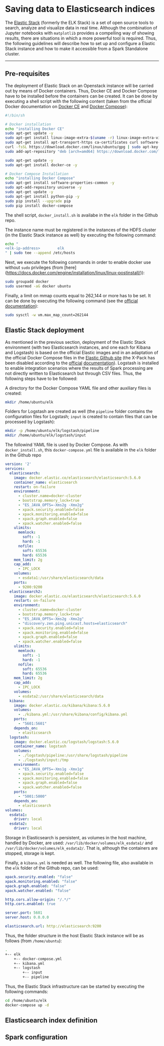 # Saving data to Elasticsearch indices
The [Elastic Stack](https://www.elastic.co/products) (formerly the ELK Stack) is a set of open source tools to search, analyze and visualize data in real time. Although the combination of Jupyter notebooks with `matplotlib` provides a compelling way of showing results, there are situations in which a more powerful tool is required. Thus, the following guidelines will describe how to set up and configure a Elastic Stack instance and how to make it accessible from a Spark Standalone cluster.

----
## Pre-requisites
The deployment of Elastic Stack on an Openstack instance will be carried out by means of Docker containers. Thus, Docker CE and Docker Compose have to be installed before the containers can be created. It can be done by executing a shell script with the following content (taken from the official Docker documentation on [Docker CE](https://docs.docker.com/engine/installation/linux/ubuntu/) and [Docker Compose](https://docs.docker.com/compose/install/)):

```bash
#!/bin/sh

# Docker installation
echo "installing Docker CE"
sudo apt-get update -y
sudo apt-get install linux-image-extra-$(uname -r) linux-image-extra-virtual -y
sudo apt-get install apt-transport-https ca-certificates curl software-properties-common -y
curl -fsSL https://download.docker.com/linux/ubuntu/gpg | sudo apt-key add -
sudo add-apt-repository "deb [arch=amd64] https://download.docker.com/linux/ubuntu $(lsb_release -cs) stable"

sudo apt-get update -y
sudo apt-get install docker-ce -y

# Docker Compose Installation
echo "installing Docker Compose"
sudo apt-get install software-properties-common -y
sudo apt-add-repository universe -y
sudo apt-get update -y
sudo apt-get install python-pip -y
sudo pip install --upgrade pip
sudo pip install docker-compose
```

The shell script, `docker_install.sh` is availabe in the `elk` folder in the Github repo. 

The instance name must be registered in the instances of the HDFS cluster (in the Elastic Stack instance as well) by executing the following command:

```bash
echo "
<elk-ip-address>		elk
" | sudo tee --append /etc/hosts
```

Next, we execute the following commands in order to enable docker use without `sudo` privileges (from [here] (https://docs.docker.com/engine/installation/linux/linux-postinstall/)):
```bash
sudo groupadd docker
sudo usermod -aG docker ubuntu
```

Finally, a limit on mmap counts equal to 262,144 or more has to be set. It can be done by executing the following command (see the [official documentation](https://www.elastic.co/guide/en/elasticsearch/reference/current/vm-max-map-count.html)):

```bash
sudo sysctl -w vm.max_map_count=262144
```

## Elastic Stack deployment
As mentioned in the previous section, deployment of the Elastic Stack environment (with two Elasticsearch instances, and one each for Kibana and Logstash) is based on the official Elastic images and in an adaptation of the official Docker Compose files in the [Elastic Github site](https://github.com/elastic/)  (the X-Pack has been disabled according to the [official](https://www.elastic.co/guide/en/x-pack/current/xpack-settings.html) [documentation](https://www.elastic.co/guide/en/x-pack/current/installing-xpack.html#xpack-enabling)). Logstash is installed to enable integration scenarios where the results of Spark processing are not directly written to Elasticsearch but through CSV files. Thus, the following steps have to be followed:

A directory for the Docker Compose YAML file and other auxiliary files is created:

```bash
mkdir /home/ubuntu/elk
```

Folders for Logstash are created as well (the `pipeline` folder contains the configuration files for Logstash; `input` is created to contain files that can be processed by Logstash):

```bash
mkdir -p /home/ubuntu/elk/logstash/pipeline
mkdir /home/ubuntu/elk/logstash/input
```

The followind YAML file is used by Docker Compose. As with `docker_install.sh`, this `docker-compose.yml` file is available in the `elk` folder in the Github repo
```yaml
version: '2'
services:
  elasticsearch:
    image: docker.elastic.co/elasticsearch/elasticsearch:5.6.0
    container_name: elasticsearch
    restart: on-failure
    environment:
      - cluster.name=docker-cluster
      - bootstrap.memory_lock=true
      - "ES_JAVA_OPTS=-Xms2g -Xmx2g"
      - xpack.security.enabled=false
      - xpack.monitoring.enabled=false
      - xpack.graph.enabled=false
      - xpack.watcher.enabled=false
    ulimits:
      memlock:
        soft: -1
        hard: -1
      nofile:
        soft: 65536
        hard: 65536
    mem_limit: 2g
    cap_add:
      - IPC_LOCK
    volumes:
      - esdata1:/usr/share/elasticsearch/data
    ports:
      - 9200:9200
  elasticsearch2:
    image: docker.elastic.co/elasticsearch/elasticsearch:5.6.0
    restart: on-failure
    environment:
      - cluster.name=docker-cluster
      - bootstrap.memory_lock=true
      - "ES_JAVA_OPTS=-Xms2g -Xmx2g"
      - "discovery.zen.ping.unicast.hosts=elasticsearch"
      - xpack.security.enabled=false
      - xpack.monitoring.enabled=false
      - xpack.graph.enabled=false
      - xpack.watcher.enabled=false
    ulimits:
      memlock:
        soft: -1
        hard: -1
      nofile:
        soft: 65536
        hard: 65536
    mem_limit: 2g
    cap_add:
      - IPC_LOCK
    volumes:
      - esdata2:/usr/share/elasticsearch/data
  kibana:
    image: docker.elastic.co/kibana/kibana:5.6.0
    volumes:
      - ./kibana.yml:/usr/share/kibana/config/kibana.yml
    ports:
      - "5601:5601"
    depends_on:
      - elasticsearch
  logstash:
    image: docker.elastic.co/logstash/logstash:5.6.0
    container_name: logstash
    volumes:
      - ./logstash/pipeline:/usr/share/logstash/pipeline
      - ./logstash/input:/tmp
    environment:
      - "ES_JAVA_OPTS=-Xms1g -Xmx1g"
      - xpack.security.enabled=false
      - xpack.monitoring.enabled=false
      - xpack.graph.enabled=false
      - xpack.watcher.enabled=false
    ports:
      - "5001:5000"
    depends_on:
      - elasticsearch
volumes:
  esdata1:
    driver: local
  esdata2:
    driver: local
```

Storage in Elasticsearch is persistent, as volumes in the host machine, handled by Docker, are used: ```/var/lib/docker/volumes/elk_esdata1/``` and ```/var/lib/docker/volumes/elk_esdata2/```. That is, although the containers are stopped, storage is kept.

Finally, a `kibana.yml` is needed as well. The following file, also available in the `elk` folder of the Github repo, can be used:
```yaml
xpack.security.enabled: "false"
xpack.monitoring.enabled: "false"
xpack.graph.enabled: "false"
xpack.watcher.enabled: "false"

http.cors.allow-origin: "/.*/"
http.cors.enabled: true

server.port: 5601
server.host: 0.0.0.0

elasticsearch.url: http://elasticsearch:9200
```
Thus, the folder structure in the host Elastic Stack instance will be as follows (from ```/home/ubuntu```):
```bash
.
+-- elk
    +-- docker-compose.yml
    +-- kibana.yml
    +-- logstash
        +-- input
        +-- pipeline
```

Thus, the Elastic Stack infrastructure can be started by executing the following commands:
```bash
cd /home/ubuntu/elk
docker-compose up -d
```

## Elasticsearch index definition

## Spark configuration
